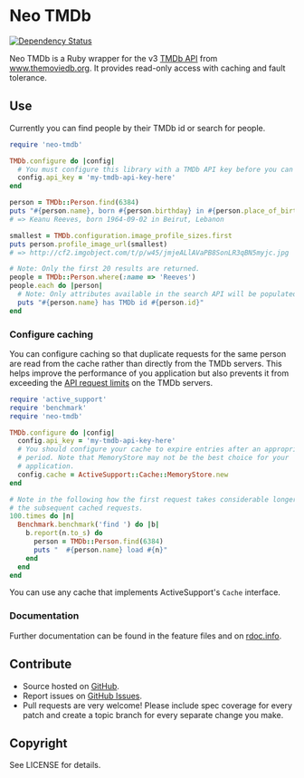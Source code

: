 # Neo TMDb

[![Dependency Status](https://gemnasium.com/andrewdsmith/neo-tmdb.png)](https://gemnasium.com/andrewdsmith/neo-tmdb)

Neo TMDb is a Ruby wrapper for the v3 [TMDb API][api] from www.themoviedb.org.
It provides read-only access with caching and fault tolerance.

[api]: http://help.themoviedb.org/kb/api/about-3

## Use

Currently you can find people by their TMDb id or search for people.

```ruby
require 'neo-tmdb'

TMDb.configure do |config|
  # You must configure this library with a TMDb API key before you can use it.
  config.api_key = 'my-tmdb-api-key-here'
end

person = TMDb::Person.find(6384)
puts "#{person.name}, born #{person.birthday} in #{person.place_of_birth}"
# => Keanu Reeves, born 1964-09-02 in Beirut, Lebanon

smallest = TMDb.configuration.image_profile_sizes.first
puts person.profile_image_url(smallest)
# => http://cf2.imgobject.com/t/p/w45/jmjeALlAVaPB8SonLR3qBN5myjc.jpg

# Note: Only the first 20 results are returned.
people = TMDb::Person.where(:name => 'Reeves')
people.each do |person|
  # Note: Only attributes available in the search API will be populated here.
  puts "#{person.name} has TMDb id #{person.id}"
end
```

### Configure caching

You can configure caching so that duplicate requests for the same person are
read from the cache rather than directly from the TMDb servers. This helps
improve the performance of you application but also prevents it from exceeding
the [API request limits][limits] on the TMDb servers.

[limits]: http://help.themoviedb.org/kb/general/api-request-limits

```ruby
require 'active_support'
require 'benchmark'
require 'neo-tmdb'

TMDb.configure do |config|
  config.api_key = 'my-tmdb-api-key-here'
  # You should configure your cache to expire entries after an appropriate
  # period. Note that MemoryStore may not be the best choice for your
  # application.
  config.cache = ActiveSupport::Cache::MemoryStore.new
end

# Note in the following how the first request takes considerable longer than
# the subsequent cached requests.
100.times do |n|
  Benchmark.benchmark('find ') do |b|
    b.report(n.to_s) do
      person = TMDb::Person.find(6384)
      puts "  #{person.name} load #{n}"
    end
  end
end
```

You can use any cache that implements ActiveSupport's `Cache` interface.

### Documentation

Further documentation can be found in the feature files and on
[rdoc.info][docs].

[docs]: http://rdoc.info/github/andrewdsmith/neo-tmdb/master/frames

## Contribute

* Source hosted on [GitHub][].
* Report issues on [GitHub Issues][].
* Pull requests are very welcome! Please include spec coverage for every patch
  and create a topic branch for every separate change you make.

[GitHub]: https://github.com/andrewdsmith/neo-tmdb
[GitHub Issues]: https://github.com/andrewdsmith/neo-tmdb/issues

## Copyright

See LICENSE for details.

